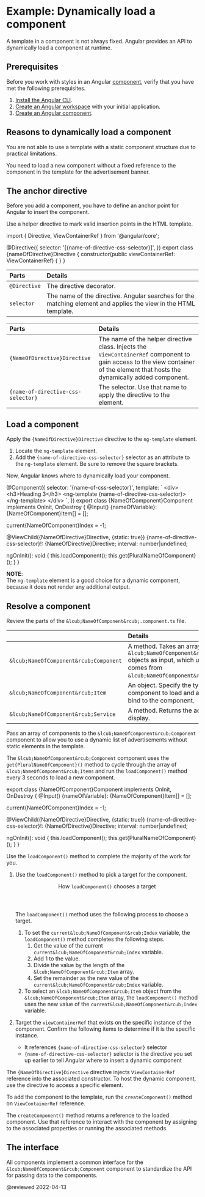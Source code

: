 # Example: Dynamically load a component

A template in a component is not always fixed.
Angular provides an API to dynamically load a component at runtime.

## Prerequisites

Before you work with styles in an Angular [component][AioGuideGlossaryComponent], verify that you have met the following prerequisites.

1.  [Install the Angular CLI][AioGuideSetupLocalInstallTheAngularCli].
1.  [Create an Angular workspace][AioGuideSetupLocalCreateAWorkspaceAndInitialApplication] with your initial application.
1.  [Create an Angular component][AioGuideComponentCreate].

## Reasons to dynamically load a component

You are not able to use a template with a static component structure due to practical limitations.

You need to load a new component without a fixed reference to the component in the template for the advertisement banner.

## The anchor directive

Before you add a component, you have to define an anchor point for Angular to insert the component.

Use a helper directive to mark valid insertion points in the HTML template.

<code-example format="typescript" header="{NameOfDirective}Directive.directive.ts" language="typescript">

import { Directive, ViewContainerRef } from '&commat;angular/core';

&commat;Directive({
  selector: '[{name-of-directive-css-selector}]',
})
export class {nameOfDirective}Directive {
  constructor(public viewContainerRef: ViewContainerRef) { }
}

</code-example>

| Parts        | Details |
|:---          |:---     |
| `@Directive` | The directive decorator.                                                                                            |
| `selector`   | The name of the directive. Angular searches for the matching element and applies the view in the HTML template. |

| Parts                        | Details |
|:---                          |:---     |
| `{NameOfDirective}Directive` | The name of the helper directive class. Injects the `ViewContainerRef` component to gain access to the view container of the element that hosts the dynamically added component. |
| `{name-of-directive-css-selector}`     | The selector. Use that name to apply the directive to the element.                                                                                                               |

## Load a component

Apply the `{NameOfDirective}Directive` directive to the `ng-template` element.

1.  Locate the `ng-template` element.
1.  Add the `{name-of-directive-css-selector}` selector as an attribute to the `ng-template` element.
    Be sure to remove the square brackets.

Now, Angular knows where to dynamically load your component.

<code-example format="typescript" header="&lcub;NameOfComponent&rcub;.component.ts: Add {name-of-directive-css-selector} to ng-template" language="typescript">

&commat;Component({
  selector: '{name-of-css-selector}',
  template: &grave;
    &lt;div&gt;
      &lt;h3&gt;Heading 3&lt;/h3&gt;
      &lt;ng-template {name-of-directive-css-selector}&gt;&lt;/ng-template&gt;
    &lt;/div&gt;
  &grave;,
})
export class &lcub;NameOfComponent&rcub;Component implements OnInit, OnDestroy {
  &commat;Input() {nameOfVariable}: &lcub;NameOfComponent&rcub;Item[] = [];

  current&lcub;NameOfComponent&rcub;Index = -1;

  &commat;ViewChild({NameOfDirective}Directive, {static: true}) {name-of-directive-css-selector}!: {NameOfDirective}Directive;
  interval: number&verbar;undefined;

  ngOnInit(): void {
    this.loadComponent();
    this.get{PluralNameOfComponent}();
  }
}

</code-example>

<div class="alert is-helpful">

**NOTE**: <br />
The `ng-template` element is a good choice for a dynamic component, because it does not render any additional output.

</div>

## Resolve a component

Review the parts of the `&lcub;NameOfComponent&rcub;.component.ts` file.

|                              | Details |
|:---                          |:---     |
| `&lcub;NameOfComponent&rcub;Component` | A method. Takes an array of `&lcub;NameOfComponent&rcub;Item` objects as input, which ultimately comes from `&lcub;NameOfComponent&rcub;Service`. |
| `&lcub;NameOfComponent&rcub;Item`      | An object. Specify the type of component to load and any data to bind to the component.                                       |
| `&lcub;NameOfComponent&rcub;Service`   | A method. Returns the actual items to display.                                               |

Pass an array of components to the `&lcub;NameOfComponent&rcub;Component` component to allow you to use a dynamic list of advertisements without static elements in the template.

The `&lcub;NameOfComponent&rcub;Component` component uses the `get{PluralNameOfComponent}()` method to cycle through the array of `&lcub;NameOfComponent&rcub;Items` and run the `loadComponent()` method every 3 seconds to load a new component.

<code-example format="typescript" header="&lcub;NameOfComponent&rcub;.component.ts: Add {nameSelector} to ng-template" language="typescript">

export class &lcub;NameOfComponent&rcub;Component implements OnInit, OnDestroy {
  &commat;Input() {nameOfVariable}: &lcub;NameOfComponent&rcub;Item[] = [];

  current&lcub;NameOfComponent&rcub;Index = -1;

  &commat;ViewChild({NameOfDirective}Directive, {static: true}) {name-of-directive-css-selector}!: {NameOfDirective}Directive;
  interval: number&verbar;undefined;

  ngOnInit(): void {
    this.loadComponent();
    this.get{PluralNameOfComponent}();
  }
}

</code-example>

Use the `loadComponent()` method to complete the majority of the work for you.

1.  Use the `loadComponent()` method to pick a target for the component.

    <div class="alert is-helpful">

    <header>How <code>loadComponent()</code> chooses a target</header>

    The `loadComponent()` method uses the following process to choose a target.

    1.  To set the `current&lcub;NameOfComponent&rcub;Index` variable, the `loadComponent()` method completes the following steps.
        1.  Get the value of the current `current&lcub;NameOfComponent&rcub;Index` variable.
        1.  Add 1 to the value.
        1.  Divide the value by the length of the `&lcub;NameOfComponent&rcub;Item` array.
        1.  Set the remainder as the new value of the `current&lcub;NameOfComponent&rcub;Index` variable.
    1.  To select an `&lcub;NameOfComponent&rcub;Item` object from the `&lcub;NameOfComponent&rcub;Item` array, the `loadComponent()` method uses the new value of the `current&lcub;NameOfComponent&rcub;Index` variable.

    </div>

1.  Target the `viewContainerRef` that exists on the specific instance of the component.
    Confirm the following items to determine if it is the specific instance.

    *   It references `{name-of-directive-css-selector}` selector
    *   `{name-of-directive-css-selector}` selector is the directive you set up earlier to tell Angular where to insert a dynamic component

The `{NameOfDirective}Directive` directive injects `ViewContainerRef` reference into the associated constructor.
To host the dynamic component, use the directive to access a specific element.

To add the component to the template, run the `createComponent()` method on `ViewContainerRef` reference.

The `createComponent()` method returns a reference to the loaded component.
Use that reference to interact with the component by assigning to the associated properties or running the associated methods.

## The interface

All components implement a common interface for the `&lcub;NameOfComponent&rcub;Component` component to standardize the API for passing data to the components.

<!-- links -->

[AioGuideComponentCreate]: guide/component/component-create "Create an Angular component | Angular"

[AioGuideGlossaryComponent]: guide/glossary#component "component - Glossary | Angular"

[AioGuideSetupLocalCreateAWorkspaceAndInitialApplication]: guide/setup-local#create-a-workspace-and-initial-application "Create a workspace and initial application - Setting up the local environment and workspace | Angular"
[AioGuideSetupLocalInstallTheAngularCli]: guide/setup-local#install-the-angular-cli "Install the Angular CLI - Setting up the local environment and workspace | Angular"

<!-- external links -->

<!-- end links -->

@reviewed 2022-04-13
